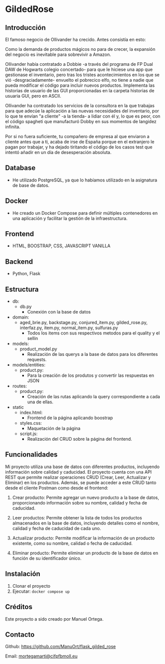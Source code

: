 #  GildedRose

## Introducción
El famoso negocio de Ollivander ha crecido. Antes consistía en esto:

Como la demanda de productos mágicos no para de crecer, la expansión del negocio es inevitable para sobrevivir a Amazon.

Ollivander había contratado a Dobbie -a través del programa de FP Dual DAW de Hogwarts colegio concertado- para que le hiciese una app que gestionase el inventario, pero tras los tristes acontecimientos en los que se vió -desgraciadamente- envuelto el pobrecico elfo, no tiene a nadie que pueda modificar el código para incluir nuevos productos.
Implementa las historias de usuario de las GUI proporcionadas en la carpeta historias de usuaria GUI, pero en ASCII.

Ollivander ha contratado los servicios de la consultora en la que trabajas para que adecúe la aplicación a las nuevas necesidades del inventario, por lo que te envían "a cliente" -a la tienda- a lidiar con él y, lo que es peor, con el código spagheti que manufacturó Dobby en sus momentos de langidez infinita.

Por si no fuera suficiente, tu compañero de empresa al que enviaron a cliente antes que a ti, acaba de irse de España porque en el extranjero le pagan por trabajar, y ha dejado tiritando el código de los casos test que intentó añadir en un día de desesperación absoluta.

## Database
- He utilizado PostgreSQL, ya que lo habíamos utilizado en la asignatura de base de datos.


## Docker
- He creado un Docker Compose para definir múltiples contenedores en una aplicación y facilitar la gestión de la infraestructura.

## Frontend
- HTML, BOOSTRAP, CSS, JAVASCRIPT VANILLA

## Backend
- Python, Flask

## Estructura
- db:
  - db.py
    - Conexión con la base de datos 
- domain:
  - aged_brie.py, backstage.py, conjured_item.py, gilded_rose.py, interfaz.py, item.py, normal_item.py, sulfuras.py
    - Todos los items con sus respectivos metodos para el quality y el sellin
- models:
  - product_model.py
    - Realización de las querys a la base de datos para los diferentes requests.
- models/entities:
  - product.py:
    - Para la creación de los produtos y convertir las respuestas en JSON
- routes:
  - product.py:
    - Creación de las rutas aplicando la query correspondiente a cada una de ellas.
- static
  - index.html:
    - Frontend de la página aplicando boostrap
  - styles.css:
    - Maquetación de la página
  - script.js:
    - Realización del CRUD sobre la página del frontend.

## Funcionalidades
Mi proyecto utiliza una base de datos con diferentes productos, incluyendo información sobre calidad y caducidad. El proyecto cuenta con una API REST que permite realizar operaciones CRUD (Crear, Leer, Actualizar y Eliminar) en los productos. Además, se puede acceder a este CRUD tanto desde el cliente Postman como desde el frontend:

1. Crear producto: Permite agregar un nuevo producto a la base de datos, proporcionando información sobre su nombre, calidad y fecha de caducidad.

2. Leer productos: Permite obtener la lista de todos los productos almacenados en la base de datos, incluyendo detalles como el nombre, calidad y fecha de caducidad de cada uno.

3. Actualizar producto: Permite modificar la información de un producto existente, como su nombre, calidad o fecha de caducidad.

4. Eliminar producto: Permite eliminar un producto de la base de datos en función de su identificador único.


## Instalación
1. Clonar el proyecto
2. Ejecutar:
```docker compose up```


## Créditos
Este proyecto a sido creado por Manuel Ortega.

## Contacto
Github: https://github.com/ManuOrt/flask_gilded_rose

Email: mortegamarti@cifpfbmoll.eu


